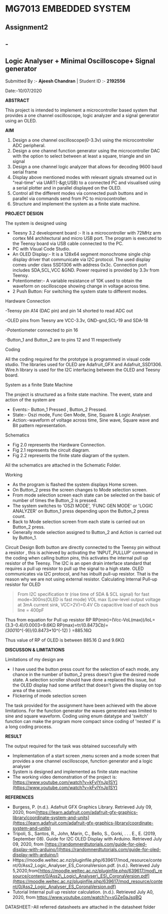 # **MG7013 EMBEDDED SYSTEM**

## Assignment2

## -

##

## **Logic Analyser + Minimal Oscilloscope+ Signal generator**

Submitted By :- **Ajeesh Chandran** | Student ID :- **2192556**

Date:-10/07/2020

**ABSTRACT**

This project is intended to implement a microcontroller based system that provides a one channel oscilloscope, logic analyzer and a signal generator using an OLED.

**AIM**

1. Design a one channel oscilloscope(0-3.3v) using the microcontroller ADC peripheral.
2. Design a one channel function generator using the microcontroller DAC with the option to select between at least a square, triangle and sin signal
3. Design a one channel logic analyzer that allows for decoding 9600 baud serial frame
4. Display above mentioned modes with relevant signals streamed out in &quot;real-time&quot; via UART(-\&gt;USB) to a connected PC and visualised using a serial plotter and in parallel displayed on the OLED.
5. Control all the different modes via connected push buttons and in parallel via commands send from PC to microcontroller.
6. Structure and implement the system as a finite state machine.

**PROJECT DESIGN**

The system is designed using

- Teesny 3.2 development board :- It is a microcontroller with 72MHz arm cortex M4 architectural and micro USB port. The program is executed to the Teensy board via USB cable connected to the PC.
- PC with Visual Code Studio.
- An OLED Display:- It is a 128x64 segment monochrome single chip display driver that communicate via I2C protocol. The used display comes under class SSD1306 with address 0x3c. Connection port includes SDA,SCL,VCC &amp;GND. Power required is provided by 3.3v from Teensy.
- Potentiometer:- A variable resistance of 10K used to obtain the waveform on oscilloscope showing change in voltage across time.
- 2 Push Button: For switching the system state to different modes.

Hardware Connection

-Teensy pin A14 (DAC pin) and pin 14 shorted to read ADC out

-OLED pins from Teesny are VCC-3.3v, GND-gnd,SCL-19 and SDA-18

-Potentiometer connected to pin 16

-Button\_1 and Button\_2 are to pins 12 and 11 respectively

Coding

All the coding required for the prototype is programmed in visual code studio. The libraries used for OLED are Adafruit\_GFX and Adafruit\_SSD1306. Wire.h library is used for the I2C interfacing between the OLED and Teesny board.

System as a finite State Machine

The project is structured as a finite state machine. The event, state and action of the system are

- Events:- Button\_1 Pressed , Button\_2 Pressed.
- State:- Oszi mode, Func Gen Mode, Sine, Square &amp; Logic Analyser.
- Action:-waveform of voltage across time, Sine wave, Square wave and Bit pattern representation.

Schematics

- Fig 2.0 represents the Hardware Connection.
- Fig 2.1 represents the circuit diagram.
- Fig 2.2 represents the finite state diagram of the system.

All the schematics are attached in the Schematic Folder.

Working

- As the program is flashed the system displays Home screen.
- On Button\_2 press the screen changes to Mode selection screen.
- From mode selection screen each state can be selected on the basic of number of times the Button\_2 is pressed.
- The system switches to &#39;OSZI MODE&#39;, &#39;FUNC GEN MODE&#39; or &#39;LOGIC ANALYZER&#39; on Button\_1 press depending upon the Button\_2 press count.
- Back to Mode selection screen from each state is carried out on Button\_2 press.
- Generally mode selection assigned to Button\_2 and Action is carried out by Button\_1.

Circuit Design 
	Both button are directly connected to the Teensy pin without a resistor , this is achieved by activating the ‘INPUT_PULLUP’ command in the coding when calling button pins, this activates the internal pull up resistor of the Teensy.
	The I2C is an open drain interface standard that requires a pull up resistor to pull up the signal to a high state. OLED communicates via I2C protocol, and  has inbuilt pull-up resistor. That is the reason why we are not using external resistor.
	Calculating Internal Pull-up resistor for OLED  
 >From I2C specification
 tr (rise time of SDA & SCL signal) for fast mode=300ns(OLED is fast mode)
 VOL max (Low-level output voltage at 3mA current sink, VCC>2V)=0.4V
 Cb capacitive load of each bus line = 400pF

Thus from equation for Pull up resistor RP 
    RP(min)=(Vcc-VoL(max))/IoL=(3.3-0.4)/0.0003=9.6KΩ
    RP(max)=tr/(0.8473*Cb)=(300*10^(-9))/(0.8473*10^(-12) ) =885.16Ω

Thus value of RP of OLED is between 885.16 Ω and 9.6KΩ


**DISCUSSON &amp; LIMITATIONS**

Limitations of my design are

- I have used the button press count for the selection of each mode, any chance in the number of button\_2 press doesn&#39;t give the desired mode state. A selection scroller should have done a replaced this issue, but the OLED display had some artifact that doesn&#39;t gives the display on top area of the screen.
- Flickering of mode selection screen

The task provided for the assignment have been achieved with the above limitations. For the function generator the waves generated was limited to sine and square waveform. Coding using enum datatype and &#39;switch&#39; function can make the program more compact since coding of &#39;nested if&#39; is a long coding process.

**RESULT**

The output required for the task was obtained successfully with

- Implementation of a start screen ,menu screen and a mode screen that provides a one channel oscilloscope, function generator and a logic analyser
- System is designed and implemented as finite state machine
- The working video demonstration of the project is: [https://www.youtube.com/watch?v=kFvIYnJp1SY](https://www.youtube.com/watch?v=kFvIYnJp1SY)

**REFERENCES**

- Burgess, P. (n.d.). Adafruit GFX Graphics Library. Retrieved July 09, 2020, from[https://learn.adafruit.com/adafruit-gfx-graphics-library/coordinate-system-and-units](https://learn.adafruit.com/adafruit-gfx-graphics-library/coordinate-system-and-units)
- Tripoli, S., Santos, R., John, Marin, C., Bello, S., Gorki, . . . E., E. (2019, September 08). Guide for I2C OLED Display with Arduino. Retrieved July 09, 2020, from [https://randomnerdtutorials.com/guide-for-oled-display-with-arduino/](https://randomnerdtutorials.com/guide-for-oled-display-with-arduino/)
- Https://moodle.weltec.ac.nz/pluginfile.php/639617/mod\_resource/content/0/Ass2\_Logic\_Analyser\_ES\_CoronaVersion.pdf. (n.d.). Retrieved July 5,2020,from[https://moodle.weltec.ac.nz/pluginfile.php/639617/mod\_resource/content/0/Ass2\_Logic\_Analyser\_ES\_CoronaVersion.pdf](https://moodle.weltec.ac.nz/pluginfile.php/639617/mod_resource/content/0/Ass2_Logic_Analyser_ES_CoronaVersion.pdf)
- Tutorial Internal pull up resistor calculation. (n.d.). Retrieved July A0, 2020, from  https://www.youtube.com/watch?v=sGZe0aJsqBQ 

DATASHEET:-All referred datasheets are attached in the datasheet folder